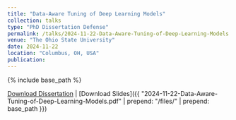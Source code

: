 ```yaml
---
title: "Data-Aware Tuning of Deep Learning Models"
collection: talks
type: "PhD Dissertation Defense"
permalink: /talks/2024-11-22-Data-Aware-Tuning-of-Deep-Learning-Models
venue: "The Ohio State University"
date: 2024-11-22
location: "Columbus, OH, USA"
publication: 
---
```


{% include base_path %}

[Download Dissertation](http://rave.ohiolink.edu/etdc/view?acc_num=osu1732635746123551) \| [Download Slides]({{ "2024-11-22-Data-Aware-Tuning-of-Deep-Learning-Models.pdf" | prepend: "/files/" | prepend: base_path }})
